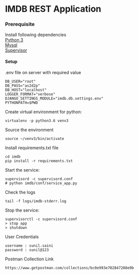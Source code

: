 # IMDB REST Application

### Prerequisite

Install following dependencies<br>
[Python 3](https://www.python.org/downloads/)<br>
[Mysql](https://dev.mysql.com/doc/refman/8.0/en/linux-installation.html)<br>
[Supervisor](https://www.digitalocean.com/community/tutorials/how-to-install-and-manage-supervisor-on-ubuntu-and-debian-vps)<br>

#### Setup 
.env file on server with required value 
```
DB_USER="root"
DB_PASS="as2d2p"
DB_HOST="localhost"
LOGGER_FORMAT="verbose"
DJANGO_SETTINGS_MODULE="imdb.db.settings.env"
PYTHONPATH=$PWD
```

Create virtual environment for python:
```
virtualenv -p python3.6 venv3
```

Source the environment
```
source ~/venv3/bin/activate
```

Install requirements.txt file
```
cd imdb
pip install -r requirements.txt
```

Start the service:
```
supervisord -c supervisord.conf
# python imdb/conf/service_app.py
```

Check the logs
```
tail -f logs/imdb-stderr.log
```


Stop the service:
```
supervisorctl -c supervisord.conf 
> stop app
> shutdown
```

User Credentials
```
username : sunil.saini
password : sunil@123
```

Postman Collection Link
```
https://www.getpostman.com/collections/bc0e993e702847208e9b
```